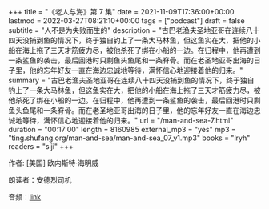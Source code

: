 +++
title = "《老人与海》第 7 集"
date = 2021-11-09T17:36:00+00:00
lastmod = 2022-03-27T08:21:10+00:00
tags = ["podcast"]
draft = false
subtitle = "人不是为失败而生的"
description = "古巴老渔夫圣地亚哥在连续八十四天没捕到鱼的情况下，终于独自钓上了一条大马林鱼，但这鱼实在大，把他的小船在海上拖了三天才筋疲力尽，被他杀死了绑在小船的一边。在归程中，他再遭到一条鲨鱼的袭击，最后回港时只剩鱼头鱼尾和一条脊骨。而在老圣地亚哥出海的日子里，他的忘年好友一直在海边忠诚地等待，满怀信心地迎接着他的归来。"
summary = "古巴老渔夫圣地亚哥在连续八十四天没捕到鱼的情况下，终于独自钓上了一条大马林鱼，但这鱼实在大，把他的小船在海上拖了三天才筋疲力尽，被他杀死了绑在小船的一边。在归程中，他再遭到一条鲨鱼的袭击，最后回港时只剩鱼头鱼尾和一条脊骨。而在老圣地亚哥出海的日子里，他的忘年好友一直在海边忠诚地等待，满怀信心地迎接着他的归来。"
url = "/man-and-sea-7.html"
duration = "00:17:00"
length = 8160985
external_mp3 = "yes"
mp3 = "ting.shufang.org/man-and-sea/man-and-sea_07_v1.mp3"
books = "lryh"
readers = "siji"
+++

作者: [美国] 欧内斯特·海明威

朗读者：安德烈司机

音频：[link](https://ting.shufang.org/man-and-sea/man-and-sea%5F07%5Fv1.mp3)